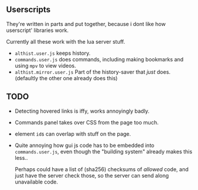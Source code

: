 ## Userscripts
They're written in parts and put together, because i dont like how userscript'
libraries work.

Currently all these work with the lua server stuff.

* `althist.user.js` keeps history.
* `commands.user.js` does commands, including making bookmarks and using `mpv`
  to view videos.
* `althist.mirror.user.js` Part of the history-saver that *just* does.
  (defaultly the other one already does this)

## TODO

* Detecting hovered links is iffy, works annoyingly badly.

* Commands panel takes over CSS from the page too much.

* element `id`s can overlap with stuff on the page.

* Quite annoying how gui js code has to be embedded into `commands.user.js`,
  even though the "building system" already makes this less..

  Perhaps could have a list of (sha256) checksums of *allowed* code, and just
  have the server check those, so the server can send along unavailable code.


